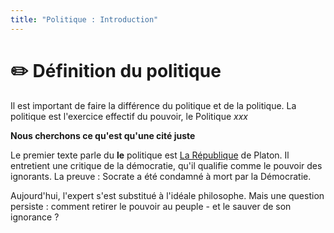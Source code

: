 ```yaml
---
title: "Politique : Introduction"
---
```


# ✏️ Définition du politique
Il est important de faire la différence du politique et de la politique.
La politique est l'exercice effectif du pouvoir, le Politique *xxx*

**Nous cherchons ce qu'est qu'une cité juste**

Le premier texte parle du **le** politique est [La République]() de Platon.
Il entretient une critique de la démocratie, qu'il qualifie comme le pouvoir des ignorants.
La preuve : Socrate a été condamné à mort par la Démocratie.

Aujourd'hui, l'expert s'est substitué à l'idéale philosophe. Mais une question persiste : comment retirer le pouvoir au peuple -
et le sauver de son ignorance ?

